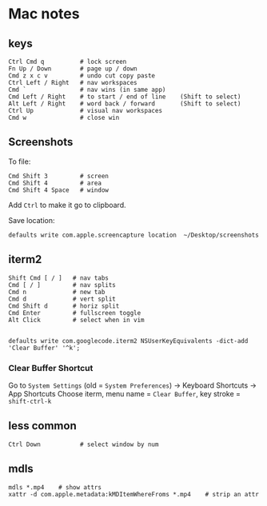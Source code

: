 # Mac notes

## keys

```
Ctrl Cmd q          # lock screen
Fn Up / Down        # page up / down
Cmd z x c v         # undo cut copy paste
Ctrl Left / Right   # nav workspaces
Cmd `               # nav wins (in same app)
Cmd Left / Right    # to start / end of line    (Shift to select)
Alt Left / Right    # word back / forward       (Shift to select)
Ctrl Up             # visual nav workspaces
Cmd w               # close win
```

## Screenshots

To file:
```
Cmd Shift 3         # screen
Cmd Shift 4         # area
Cmd Shift 4 Space   # window
```

Add `Ctrl` to make it go to clipboard.

Save location:
```
defaults write com.apple.screencapture location  ~/Desktop/screenshots
```

## iterm2

```
Shift Cmd [ / ]   # nav tabs
Cmd [ / ]         # nav splits
Cmd n             # new tab
Cmd d             # vert split
Cmd Shift d       # horiz split
Cmd Enter         # fullscreen toggle
Alt Click         # select when in vim


defaults write com.googlecode.iterm2 NSUserKeyEquivalents -dict-add 'Clear Buffer' '^k';
```

### Clear Buffer Shortcut

Go to `System Settings` (old = `System Preferences`)
-> Keyboard Shortcuts -> App Shortcuts
Choose iterm, menu name = `Clear Buffer`, key stroke = `shift-ctrl-k`

## less common

```
Ctrl Down           # select window by num
```

## mdls

```
mdls *.mp4    # show attrs
xattr -d com.apple.metadata:kMDItemWhereFroms *.mp4    # strip an attr
```

